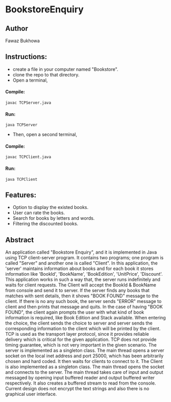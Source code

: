 # BookstoreEnquiry

## Author
Fawaz Bukhowa

## Instructions:
- create a file in your computer named "Bookstore". 
- clone the repo to that directory.
- Open a terminal,
#### Compile:
```
javac TCPServer.java
```
#### Run:
```
java TCPServer
```
- Then, open a second terminal,
#### Compile:
```
javac TCPClient.java
```
#### Run:
```
java TCPClient
```

## Features:
- Option to display the existed books.
- User can rate the books.
- Search for books by letters and words.
- Filtering the discounted books.

## Abstract
An application called "Bookstore Enquiry", and it is implemented in Java using TCP client-server program. It contains two programs; one program is called "Server" and another one is called "Client". In this application, the 'server' maintains information about books and for each book it stores information like 'BookId', 'BookName', 'BookEdition', 'UnitPrice', 'Discount'. This application works in such a way that, the server runs indefinitely and waits for client requests. The Client will accept the BookId & BookName from console and send it to server. If the server finds any books that matches with sent details, then it shows "BOOK FOUND" message to the client. If there is no any such book, the server sends "ERROR" message to client and then prints that message and quits. In the case of having "BOOK FOUND", the client again prompts the user with what kind of book information is required, like Book Edition and Stack available. When entering the choice, the client sends the choice to server and server sends the corresponding information to the client which will be printed by the client. TCP is used as the transport layer protocol, since it provides reliable delivery which is critical for the given application. TCP does not provide timing guarantee, which is not very important in the given scenario. The server is implemented as a singleton class. The main thread opens a server socket on the local inet address and port 25000, which has been arbitrarily chosen and hard coded. It then waits for clients to connect to it. The Client is also implemented as a singleton class. The main thread opens the socket and connects to the server. The main thread takes care of input and output messaged by opening input buffered reader and output buffered writer respectively. It also creates a buffered stream to read from the console. Current design does not encrypt the text strings and also there is no graphical user interface.




